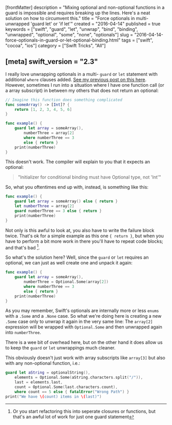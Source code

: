 [frontMatter]
description = "Mixing optional and non-optional functions in a guard is impossible and requires breaking up the lines. Here's a neat solution on how to circumvent this."
title = "Force optionals in multi-unwrapped 'guard let' or 'if let'"
created = "2016-04-14"
published = true
keywords = ["swift", "guard", "let", "unwrap", "bind", "binding", "unwrapped", "optional", "some", "none", "optionals"]
slug = "2016-04-14-force-optionals-in-guard-or-let-optional-binding.html"
tags = ["swift", "cocoa", "ios"]
category = ["Swift Tricks", "All"]

[meta]
swift_version = "2.3"
---

I really love unwrapping optionals in a multi- `guard` or `let`
statement with additional `where` clauses added. [See my previous post
on this
here](https://appventure.me/2016/03/29/three-tips-for-clean-swift-code/).
However, sometimes I run into a situation where I have one function call
(or a array subscript) in between my others that does not return an
optional:

``` Swift
// Imagine this function does something complicated
func someArray() -> [Int]? {
    return [1, 2, 3, 4, 5, 6]
}

func example() {
    guard let array = someArray(),
        numberThree = array[2]
        where numberThree == 3
        else { return }
    print(numberThree)
}

```

This doesn\'t work. The compiler will explain to you that it expects an
optional:

> \"Initializer for conditional binding must have Optional type, not
> \'Int\'\"

So, what you oftentimes end up with, instead, is something like this:

``` Swift
func example() {
    guard let array = someArray() else { return }
    let numberThree = array[2]
    guard numberThree == 3 else { return }
    print(numberThree)
}
```

Not only is this awful to look at, you also have to write the failure
block twice. That\'s ok for a simple example as this one `{ return }`,
but when you have to perform a bit more work in there you\'ll have to
repeat code blocks; and that\'s bad [^1].

So what\'s the solution here? Well, since the `guard` or `let` requires
an optional, we can just as well create one and unpack it again:

``` Swift
func example() {
    guard let array = someArray(),
        numberThree = Optional.Some(array[2])
        where numberThree == 3
        else { return }
    print(numberThree)
}
```

As you may remember, Swift\'s optionals are internally more or less
`enums` with a `.Some` and a `.None` case. So what we\'re doing here is
creating a new `.Some` case only to unwrap it again in the very same
line: The `array[2]` expression will be wrapped with `Optional.Some` and
then unwrapped again into `numberThree`.

There is a wee bit of overhead here, but on the other hand it does allow
us to keep the `guard` or `let` unwrappings much cleaner.

This obviously doesn\'t just work with array subscripts like `array[3]`
but also with any non-optional function, i.e.:

``` Swift
guard let aString = optionalString(),
    elements = Optional.Some(aString.characters.split("/")),
    last = elements.last,
    count = Optional.Some(last.characters.count),
    where count == 5 else { fatalError("Wrong Path") }
print("We have \(count) items in \(last)")
```

[^1]: Or you start refactoring this into seperate closures or functions,
    but that\'s an awful lot of work for just one guard statement
